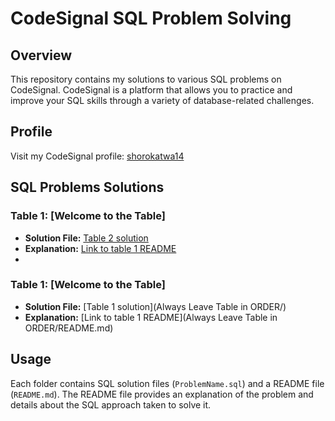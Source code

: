 # CodeSignal SQL Problem Solving

## Overview

This repository contains my solutions to various SQL problems on CodeSignal. CodeSignal is a platform that allows you to practice and improve your SQL skills through a variety of database-related challenges.

## Profile

Visit my CodeSignal profile: [shorokatwa14](https://app.codesignal.com/profile/shorokatwa14)

## SQL Problems Solutions

### Table 1: [Welcome to the Table]

- **Solution File:** [Table 2 solution](Welcome_to_the_tabe/)
- **Explanation:** [Link to table 1 README](Welcome_to_the_table/README.md)
- 
### Table 1: [Welcome to the Table]

- **Solution File:** [Table 1 solution](Always Leave Table in ORDER/)
- **Explanation:** [Link to table 1 README](Always Leave Table in ORDER/README.md)
## Usage

Each folder contains SQL solution files (`ProblemName.sql`) and a README file (`README.md`). The README file provides an explanation of the problem and details about the SQL approach taken to solve it.
